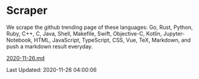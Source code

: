 # Scraper

We scrape the github trending page of these languages: Go, Rust, Python, Ruby, C++, C, Java, Shell, Makefile, Swift, Objective-C, Kotlin, Jupyter-Notebook, HTML, JavaScript, TypeScript, CSS, Vue, TeX, Markdown, and push a markdown result everyday.

[2020-11-26.md](https://github.com/yangwenmai/github-trending-backup/blob/master/2020-11-26.md)

Last Updated: 2020-11-26 04:00:06